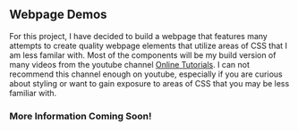 ## Webpage Demos

For this project, I have decided to build a webpage that features many attempts to create quality webpage elements that utilize areas of CSS that I am less familar with. Most of the components will be my build version of many videos from the youtube channel [Online Tutorials](https://www.youtube.com/channel/UCbwXnUipZsLfUckBPsC7Jog). I can not recommend this channel enough on youtube, especially if you are curious about styling or want to gain exposure to areas of CSS that you may be less familiar with.

### More Information Coming Soon!

